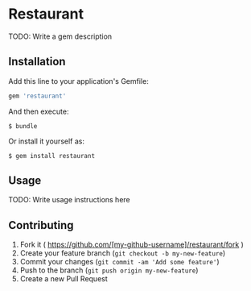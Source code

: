 # Restaurant

TODO: Write a gem description

## Installation

Add this line to your application's Gemfile:

```ruby
gem 'restaurant'
```

And then execute:

    $ bundle

Or install it yourself as:

    $ gem install restaurant

## Usage

TODO: Write usage instructions here

## Contributing

1. Fork it ( https://github.com/[my-github-username]/restaurant/fork )
2. Create your feature branch (`git checkout -b my-new-feature`)
3. Commit your changes (`git commit -am 'Add some feature'`)
4. Push to the branch (`git push origin my-new-feature`)
5. Create a new Pull Request
